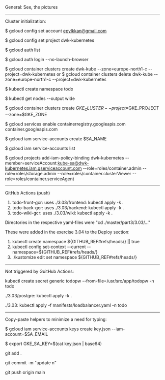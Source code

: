 General:  See, the pictures

--------------------

Cluster initialization:

$ gcloud config set account epylkkan@gmail.com

$ gcloud config set project dwk-kubernetes

$ gcloud auth list

$ gcloud auth login --no-launch-browser

$ gcloud container clusters create dwk-kube --zone=europe-north1-c --project=dwk-kubernetes
or
$ gcloud container clusters delete dwk-kube --zone=europe-north1-c --project=dwk-kubernetes

$ kubectl create namespace todo

$ kubectl get nodes --output wide

$ gcloud container clusters create $GKE_CLUSTER --project=$GKE_PROJECT --zone=$GKE_ZONE

$ gcloud services enable containerregistry.googleapis.com container.googleapis.com

$ gcloud iam service-accounts create $SA_NAME

$ gcloud iam service-accounts list

$ gcloud projects add-iam-policy-binding dwk-kubernetes --member=serviceAccount:kube-sa@dwk-kubernetes.iam.gserviceaccount.com --role=roles/container.admin --role=roles/storage.admin  --role=roles/container.clusterViewer  --role=roles/container.serviceAgent

--------------------

GitHub Actions (push)
1) todo-front-gcr: uses ./3.03/frontend:  kubectl apply -k .
2) todo-back-gcr:  uses ./3.03/backend:  kubectl apply -k .
3) todo-wiki-gcr:  uses ./3.03/wiki:  kubectl apply -k .

Directories in the respective yaml-files were  "cd ./master/part3/3.03/..."

These were added in the exercise 3.04 to the Deploy section:
1) kubectl create namespace ${GITHUB_REF#refs/heads/} || true
2) kubectl config set-context --current --namespace=${GITHUB_REF#refs/heads/}
3) ./kustomize edit set namespace ${GITHUB_REF#refs/heads/} 


--------------------

Not triggered by GuitHub Actions: 

kubectl create secret generic todopw --from-file=/usr/src/app/todopw -n todo

./3.03/postgre:  kubectl apply -k .

./3.03:  kubectl apply -f manifests/loadbalancer.yaml -n todo

--------------------

Copy-paste helpers to minimize a need for typing:

$ gcloud iam service-accounts keys create key.json --iam-account=$SA_EMAIL

$ export GKE_SA_KEY=$(cat key.json | base64)

git add .

git commit -m "update n"

git push origin main
